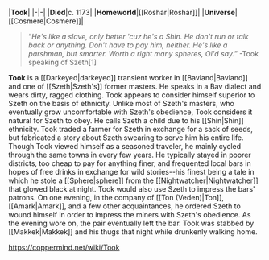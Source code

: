 |**Took**|
|-|-|
|**Died**|c. 1173|
|**Homeworld**|[[Roshar\|Roshar]]|
|**Universe**|[[Cosmere\|Cosmere]]|

>“*He's like a slave, only better 'cuz he's a Shin. He don't run or talk back or anything. Don't have to pay him, neither. He's like a parshman, but smarter. Worth a right many spheres, Oi'd say.*”
\-Took speaking of Szeth[1]


**Took** is a [[Darkeyed\|darkeyed]] transient worker in [[Bavland\|Bavland]] and one of [[Szeth\|Szeth's]] former masters.
He speaks in a Bav dialect and wears dirty, ragged clothing. Took appears to consider himself superior to Szeth on the basis of ethnicity. Unlike most of Szeth's masters, who eventually grow uncomfortable with Szeth's obedience, Took considers it natural for Szeth to obey. He calls Szeth a child due to his [[Shin\|Shin]] ethnicity.
Took traded a farmer for Szeth in exchange for a sack of seeds, but fabricated a story about Szeth swearing to serve him his entire life. Though Took viewed himself as a seasoned traveler, he mainly cycled through the same towns in every few years. He typically stayed in poorer districts, too cheap to pay for anything finer, and frequented local bars in hopes of free drinks in exchange for wild stories--his finest being a tale in which he stole a [[Sphere\|sphere]] from the [[Nightwatcher\|Nightwatcher]] that glowed black at night. Took would also use Szeth to impress the bars' patrons. On one evening, in the company of [[Ton (Veden)\|Ton]], [[Amark\|Amark]], and a few other acquaintances, he ordered Szeth to wound himself in order to impress the miners with Szeth's obedience. As the evening wore on, the pair eventually left the bar. Took was stabbed by [[Makkek\|Makkek]] and his thugs that night while drunkenly walking home.



https://coppermind.net/wiki/Took